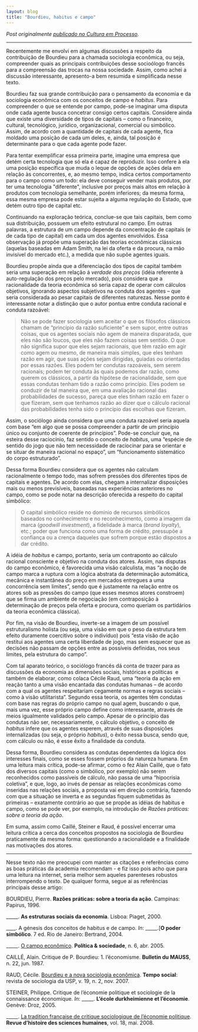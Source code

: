 ```yaml
---
layout: blog
title: "Bourdieu, habitus e campo"
---
```


_Post originalmente [publicado no Cultura em Processo](http://www.meiaduzia.com.br/culturaemprocesso/2008/08/17/bourdieu-habitus-e-campo/)._

* * *

Recentemente me envolvi em algumas discussões a respeito da contribuição de Bourdieu para a chamada sociologia econômica, ou seja, compreender quais as principais contribuições desse socioólogo francês para a compreensão das trocas na nossa sociedade. Assim, como achei a discussão interessante, apresento-a bem resumida e simplificada nesse texto.

Bourdieu faz sua grande contribuição para o pensamento da economia e da sociologia econômica com os conceitos de campo e _habitus_. Para compreender o que se entende por campo, pode-se imaginar uma disputa onde cada agente busca concetrar consigo certos capitais. Considere ainda que existe uma diversidade de tipos de capitais – como o financeiro, cultural, tecnológico, jurídico, organizacional, comercial ou simbólico. Assim, de acordo com a quantidade de capitais de cada agente, fica moldado uma posição de cada um deles, e, ainda, tal posição é determinante para o que cada agente pode fazer.

Para tentar exemplificar essa primeira parte, imagine uma empresa que detém certa tecnologia que só ela é capaz de reproduzir. Isso confere à ela uma posição específica que muda o leque de opções de ações dela em relação às concorrentes, e, ao mesmo tempo, indica certos comportamento para o campo como um todo: ela deve conseguir vender mais produtos, por ter uma tecnologia "diferente", inclusive por preços mais altos em relação à produtos com tecnologia semelhante, porém inferiores; da mesma forma, essa mesma empresa pode estar sujeita a alguma regulação do Estado, que detém outro tipo de capital etc.

Continuando na exploração teórica, conclue-se que tais capitais, bem como sua distribuição, possuem um efeito estrutural no campo. Em outras palavras, a estrutura de um campo depende da concentração de capitais (e de cada tipo de capital) em cada um dos agentes envolvidos. Essa observação já propõe uma superação das teorias econômicas clássicas (aquelas baseadas em Adam Smith, na lei da oferta e da procura, na mão invisível do mercado etc.), a medida que não supõe agentes iguais.

Bourdieu propõe ainda que a diferenciação dos tipos de capital também seria uma superação em relação á _verdade dos preços_ (idéia referente à auto-regulação dos preços pelo mercado), pois considera que a racionalidade da teoria econômica só seria capaz de operar com cálculos objetivos, ignorando aspectos subjetivos na conduta dos agentes – que seria considerada ao pesar capitais de diferentes naturezas. Nesse ponto é interessante notar a distinção que o autor pontua entre conduta racional e conduta razoável:

> Não se pode fazer sociologia sem aceitar o que os filósofos clássicos chamam de “princípio da razão suficiente” e sem supor, entre outras coisas, que os agentes sociais não agem de maneira disparatada, que eles não são loucos, que eles não fazem coisas sem sentido. O que não significa supor que eles sejam racionais, que têm razão em agir como agem ou mesmo, de maneira mais simples, que eles tenham razão em agir, que suas ações sejam dirigidas, guiadas ou orientadas por essas razões. Eles podem ter condutas razoáveis, sem serem racionais; podem ter conduta às quais podemos dar razão, como querem os clássicos, a partir da hipótese de racionalidade, sem que essas condutas tenham tido a razão como princípio. Eles podem se conduzir de tal maneira que, em uma avaliação racional das probabilidades de sucesso, pareça que eles tinham razão em fazer o que fizeram, sem que tenhamos razão ao dizer que o cálculo racional das probabilidades tenha sido o princípio das escolhas que fizeram.

Assim, o sociólogo ainda considera que uma conduta razoável seria aquela com base “em algo que se possa compreender a partir de um princípio único ou conjunto de coerente de princípios”. Pode-se concluir que, na esteira desse raciocínio, faz sentido o conceito de _habitus_, uma “espécie de sentido do jogo que não tem necessidade de raciocinar para se orientar e se situar de maneira racional no espaço”, um “funcionamento sistemático do corpo estruturado”.

Dessa forma Bourdieu considera que os agentes não calculam racionalmente o tempo todo, mas sofrem pressões dos diferentes tipos de capitais e agentes. De acordo com elas, chegam a internalizar disposições mais ou menos previsíveis, baseadas nas experiências anteriores no campo, como se pode notar na descrição oferecida a respeito do capital simbólico:

> O capital simbólico reside no domínio de recursos simbólicos baseados no conhecimento e no reconhecimento, como a imagem da marca (_goodwill investment_), a fidelidade à marca (_brand loyalty_), etc.; poder que funciona como uma forma de crédito, pressupõe a confiança ou a crença daqueles que sofrem porque estão dispostos a dar crédito.

A idéia de _habitus_ e campo, portanto, seria um contraponto ao cálculo racional consciente e objetivo na conduta dos atores. Assim, nas disputas do campo econômico, é favorecida uma visão calculista, mas “a noção de campo marca a ruptura com a lógica abstrata da determinação automática, mecânica e instantânea do preço em mercados entregues a uma concorrência sem limites”, sendo que é justamente na relação entre os atores sob as pressões do campo (que esses mesmos atores constroem) que se firma um ambiente de negociação (em contraposição à determinação de preços pela oferta e procura, como queriam os partidários da teoria econômica clássica).

Por fim, na visão de Bourdieu, inverte-se a imagem de um possível estruturalismo holista (ou seja, uma visão em que o peso da estrutura tem efeito duramente coercitivo sobre o indivíduo) pois “esta visão de ação restitui aos agentes uma certa liberdade de jogo, mas sem esquecer que as decisões não passam de opções entre as possíveis definidas, nos seus limites, pela estrutura do campo”.

Com tal aparato teórico, o sociólogo francês dá conta de trazer para as discussões da economia as dimensões sociais, históricas e políticas  e também de elaborar, como colaca Cécile Raud, uma “teoria da ação em reação tanto a uma visão encantada das condutas humanas – de acordo com a qual os agentes respeitariam cegamente normas e regras sociais – como à visão utilitarista”. Segundo essa teoria, os agentes têm condutas com base nas regras do próprio campo no qual agem, buscando o que, mais uma vez, esse próprio campo define como interessante, através de meios igualmente validados pelo campo. Apesar de o princípio das condutas não ser, necessariamente, o cálculo objetivo, o conceito de _habitus_ infere que os agentes esperem, através de suas disposições internalizadas (ou seja, o próprio _habitus_), o êxito nessa busca, sendo que, com cálculo ou não, é esse êxito a finalidade da conduta.

Dessa forma, Bourdieu considera as condutas dependentes da lógica dos interesses finais, como se esses fossem próprios da natureza humana. Em uma leitura mais crítica, pode-se afirmar, como o fez Alain Caillé, que o fato dos diversos capitais (como o simbólico, por exemplo) não serem reconhecidos como passíveis de cálculo, não passa de uma “hipocrisia coletiva”, e que, logo, ao invés de pensar as relações econômicas como inseridas nas relações sociais, a proposta vai em direção contrária, fazendo com que a situação se inverta e as segundas fiquem submetidas às primeiras – exatamente contrário ao que se propõe as idéias de habitus e campo, como se pode ver, por exemplo, na introdução de _Razões práticas: sobre a teoria da ação_.

Em suma, assim como Caillé, Steiner e Raud, é possível encerrar uma leitura crítica a cerca dos conceitos propostos na sociologia de Bourdieu praticamente da mesma forma: questionando a racionalidade e a finalidade nas motivações dos atores.

* * *

Nesse texto não me preocupei com manter as citações e referências como as boas práticas da academia recomendam - e fiz isso pois acho que para uma leitura na internet, seria melhor sem aqueles parenteses robustos interrompendo o texto. De qualquer forma, segue ai as referências principais desse artigo:

BOURDIEU, Pierre. **Razões práticas: sobre a teoria da ação**. Campinas: Papirus, 1996.

_____. **As estruturas sociais da economia**. Lisboa: Piaget, 2000.

____. A génesis dos conceitos de habitus e de campo. _In_: _____.[**O poder simbólico**. 7 ed. Rio de Janeiro: Bertrand, 2004.

_____. [O campo econômico](http://www.periodicos.ufsc.br/index.php/politica/article/view/1930 "Baixe o artigo O campo econômico, de Bourdieu, em PDF"). **Política & sociedade**, n. 6, abr. 2005.

CAILLÉ, Alain. Critique de P. Bourdieu: 1\. l’économisme. **Bulletin du MAUSS**, n. 22, jun. 1987.

RAUD, Cécile. [Bourdieu e a nova sociologia econômica](http://www.fflch.usp.br/sociologia/temposocial_2/mostraArtigo.php?id=459 "Baixe o artigo Bourdieu e a nova sociologia econômica, de Cécile Raud, em PDF"). **Tempo social**: revista de sociologia da USP, v. 19, n. 2, nov. 2007.

STEINER, Philippe. Critique de l’économie politique et sociologie de la connaissance économique. _In_: _____. **L’école durkheimienne et l’économie**. Genève: Droz, 2005.

_____. [La tradition française de critique sociologique de l’économie politique](http://www.cairn.info/revue-histoire-des-sciences-humaines-2008-1-p-63.htm?WhatU=steiner&Auteur=&doc=&ID_ARTICLE=RHSH_018_0063). **Revue d’histoire des sciences humaines**, vol. 18, mai. 2008.
